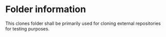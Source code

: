 # Folder information
This clones folder shall be primarily used for cloning external repositories for testing purposes.